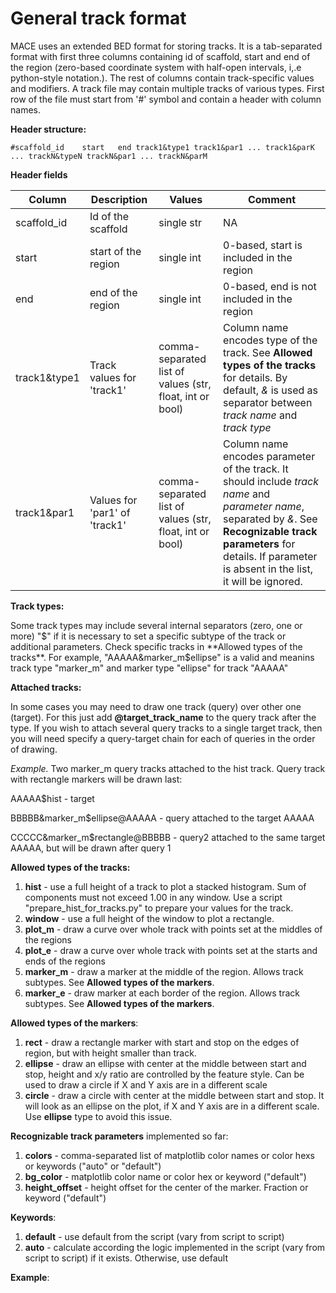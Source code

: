 # General track format

MACE uses an extended BED format for storing tracks. 
It is a tab-separated format with first three columns containing id of scaffold, start and end of the 
region (zero-based coordinate system with half-open intervals, i,.e python-style notation.). The rest of columns contain track-specific values and modifiers.
A track file may contain multiple tracks of various types. 
First row of the file must start from '#' symbol and contain a header with column names.

**Header structure:**

```
#scaffold_id    start   end track1&type1 track1&par1 ... track1&parK ... trackN&typeN trackN&par1 ... trackN&parM
```
**Header fields**

| Column        | Description         | Values                                                   | Comment                                                                                                                                                                                                                       |
| ------------- |---------------------|----------------------------------------------------------|-------------------------------------------------------------------------------------------------------------------------------------------------------------------------------------------------------------------------------|
| scaffold_id | Id of the scaffold  | single str | NA                                                                                                                                                                                                                            |
| start | start of the region | single int | 0-based, start is included in the  region                                                                                                                                                                                     |
| end | end of the region   | single int | 0-based, end is not included in the region                                                                                                                                                                                    |
| track1&type1 | Track values for 'track1' | comma-separated list of values (str, float, int or bool) | Column name encodes type of the track. See **Allowed types of the tracks** for details. By default, *&* is used as separator between *track name* and *track type*                                                            |
| track1&par1 | Values for 'par1' of 'track1' | comma-separated list of values (str, float, int or bool) | Column name encodes parameter of the track. It should include *track name* and *parameter name*, separated by *&*. See **Recognizable track parameters** for details. If parameter is absent in the list, it will be ignored. |

**Track types:**

Some track types may include several internal separators (zero, one or more) "$" if it is necessary to set a specific subtype of the track or additional parameters.
Check specific tracks in **Allowed types of the tracks**. For example, "AAAAA&marker_m$ellipse" is a valid and meanins track type "marker_m" and marker type "ellipse" for track "AAAAA"  

**Attached tracks:**

In some cases you may need to draw one track (query) over other one (target).
For this just add **@target_track_name** to the query track after the type.
If you wish to attach several query tracks to a single target track, then you will need  specify a query-target chain for each of queries in the order of drawing.  

*Example.* Two marker_m query tracks attached to the hist track. Query track with rectangle markers will be drawn last:

AAAAA$hist - target

BBBBB&marker_m$ellipse@AAAAA - query attached to the target AAAAA

CCCCC&marker_m$rectangle@BBBBB - query2 attached to the same target AAAAA, but will be drawn after query 1

**Allowed types of the tracks:**
1. **hist**          - use a full height of a track to plot a stacked histogram. Sum of components must not exceed 1.00 in any window. Use a script "prepare_hist_for_tracks.py" to prepare your values for the track.
2. **window**        - use a full height of the window to plot a rectangle.
3. **plot_m**        - draw a curve over whole track with points set at the middles of the regions
4. **plot_e**        - draw a curve over whole track with points set at the starts and ends of the regions
5. **marker_m**      - draw a marker at the middle of the region. Allows track subtypes. See **Allowed types of the markers**.
6. **marker_e**      - draw marker at each border of the region. Allows track subtypes. See **Allowed types of the markers**.

**Allowed types of the markers**:

1. **rect**      - draw a rectangle marker with start and stop on the edges of region, but with height smaller than track.
2. **ellipse**   - draw an ellipse with center at the middle between start and stop, height and x/y ratio are controlled by the feature style. Can be used to draw a circle if X and Y axis are in a different scale 
3. **circle**    - draw a circle with center at the middle between start and stop. It will look as an ellipse on the plot, if  X and Y axis are in a different scale. Use **ellipse** type to avoid this issue.

**Recognizable track parameters** implemented so far:
1. **colors** - comma-separated list of matplotlib color names or color hexs or keywords ("auto" or "default") 
2. **bg_color** - matplotlib color name or color hex or keyword ("default")
3. **height_offset** - height offset for the center of the marker. Fraction or keyword ("default")

**Keywords**:
1. **default** - use default from the script (vary from script to script)
2. **auto** - calculate according the logic implemented in the script (vary from script to script) if it exists. Otherwise, use default

**Example**:
```

```